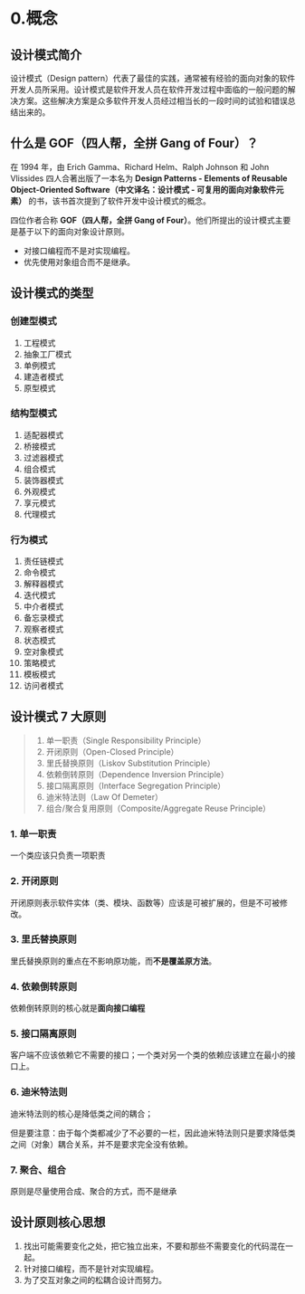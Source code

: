 # 0.概念

## 设计模式简介

设计模式（Design pattern）代表了最佳的实践，通常被有经验的面向对象的软件开发人员所采用。设计模式是软件开发人员在软件开发过程中面临的一般问题的解决方案。这些解决方案是众多软件开发人员经过相当长的一段时间的试验和错误总结出来的。

## 什么是 GOF（四人帮，全拼 Gang of Four）？

在 1994 年，由 Erich Gamma、Richard Helm、Ralph Johnson 和 John Vlissides 四人合著出版了一本名为 **Design Patterns - Elements of Reusable Object-Oriented Software（中文译名：设计模式 - 可复用的面向对象软件元素）** 的书，该书首次提到了软件开发中设计模式的概念。

四位作者合称 **GOF（四人帮，全拼 Gang of Four）**。他们所提出的设计模式主要是基于以下的面向对象设计原则。

* 对接口编程而不是对实现编程。
* 优先使用对象组合而不是继承。

## 设计模式的类型

### 创建型模式

1. 工程模式
2. 抽象工厂模式
3. 单例模式
4. 建造者模式
5. 原型模式

### 结构型模式

1. 适配器模式
2. 桥接模式
3. 过滤器模式
4. 组合模式
5. 装饰器模式
6. 外观模式
7. 享元模式
8. 代理模式

### 行为模式

1. 责任链模式
2. 命令模式
3. 解释器模式
4. 迭代模式
5. 中介者模式
6. 备忘录模式
7. 观察者模式
8. 状态模式
9. 空对象模式
10. 策略模式
11. 模板模式
12. 访问者模式

## 设计模式 7 大原则

> 1. 单一职责（Single Responsibility Principle）
> 2. 开闭原则（Open-Closed Principle）
> 3. 里氏替换原则（Liskov Substitution Principle）
> 4. 依赖倒转原则（Dependence Inversion Principle）
> 5. 接口隔离原则（Interface Segregation Principle）
> 6. 迪米特法则（Law Of Demeter）
> 7. 组合/聚合复用原则（Composite/Aggregate Reuse Principle）

### 1. 单一职责

一个类应该只负责一项职责

### 2. 开闭原则

开闭原则表示软件实体（类、模块、函数等）应该是可被扩展的，但是不可被修改。

### 3. 里氏替换原则

里氏替换原则的重点在不影响原功能，而**不是覆盖原方法**。

### 4. 依赖倒转原则

依赖倒转原则的核心就是**面向接口编程**

### 5. 接口隔离原则

客户端不应该依赖它不需要的接口；一个类对另一个类的依赖应该建立在最小的接口上。

### 6. 迪米特法则

迪米特法则的核心是降低类之间的耦合；

但是要注意：由于每个类都减少了不必要的一栏，因此迪米特法则只是要求降低类之间（对象）耦合关系，并不是要求完全没有依赖。

### 7. 聚合、组合

原则是尽量使用合成、聚合的方式，而不是继承

## 设计原则核心思想

1. 找出可能需要变化之处，把它独立出来，不要和那些不需要变化的代码混在一起。
2. 针对接口编程，而不是针对实现编程。
3. 为了交互对象之间的松耦合设计而努力。
